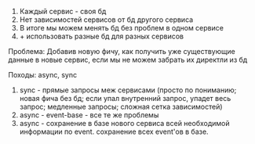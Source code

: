 1. Каждый сервис - своя бд
2. Нет зависимостей сервисов от бд другого сервиса
3. В итоге мы можем менять бд без проблем в одном сервисе
4. \+ использовать разные бд для разных сервисов

Проблема: Добавив новую фичу, как получить уже существующие данные в новые сервис, если мы не можем забрать их директли из бд

Походы: async, sync

1. sync - прямые запросы меж сервисами (просто по пониманию; новая фича без бд; если упал внутренний запрос, упадет весь запрос; медленные запросы; сложная сетка зависимостей)
2. async - event-base - все те же проблемы
3. async - сохранение в базе нового сервиса всей необходимой информации по event. сохранение всех event'ов в базе.
